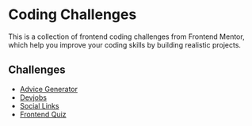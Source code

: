 # Coding Challenges

This is a collection of frontend coding challenges from Frontend Mentor, which help you improve your coding skills by building realistic projects.

## Challenges

- [Advice Generator](./packages/advice-generator)
- [Devjobs](./packages/devjobs)
- [Social Links](./packages/social-links)
- [Frontend Quiz](./packages/frontend-quiz)
